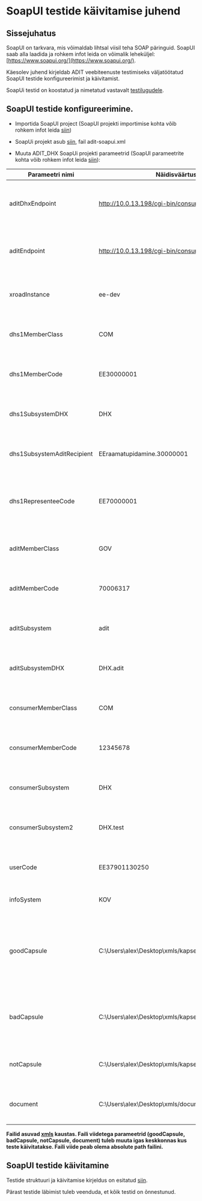 # SoapUI testide käivitamise juhend

## Sissejuhatus

SoapUI on tarkvara, mis võimaldab lihtsal viisil teha SOAP päringuid. SoapUI saab alla laadida ja rohkem infot leida on võimalik leheküljel: [https://www.soapui.org/](https://www.soapui.org/).

Käesolev juhend kirjeldab ADIT veebiteenuste testimiseks väljatöötatud SoapUI testide konfigureerimist ja käivitamist.

SoapUi testid on koostatud ja nimetatud vastavalt [testilugudele](ADIT-DHX-testilood.md).

## SoapUI testide konfigureerimine.

* Importida SoapUI project (SoapUI projekti importimise kohta võib rohkem infot  leida [siin](https://www.soapui.org/articles/import-project.html))
* SoapUi projekt asub [siin](../adit-war/src/test/soapui), fail adit-soapui.xml

* Muuta ADIT_DHX SoapUi projekti parameetrid (SoapUI parameetrite kohta võib rohkem infot leida  [siin](https://www.soapui.org/functional-testing/properties/working-with-properties.html)):


| Parameetri nimi | Näidisväärtus | Kommentaar |
|-------|----------|----------------|
| aditDhxEndpoint | http://10.0.13.198/cgi-bin/consumer_proxy  | endpoint kuhu tuleb saata DHX päringud. Tavaliselt turvaserveri aadress. |
| aditEndpoint | http://10.0.13.198/cgi-bin/consumer_proxy  | endpoint kuhu tuleb saata ADIT päringud. Tavaliselt turvaserveri aadress. |
| xroadInstance | ee-dev | SOAP headeri Xtee parameetri xroadInstance väärtus |
| dhs1MemberClass | COM | testilugudes kirjeldatud DHS1 Xtee liikme memberClass |
| dhs1MemberCode | EE30000001 | testilugudes kirjeldatud DHS1 Xtee liikme memberCode |
| dhs1SubsystemDHX | DHX | testilugudes kirjeldatud DHS1 Xtee liikme DHX alamsüsteem |
| dhs1SubsystemAditRecipient | EEraamatupidamine.30000001 |  testilugudes kirjeldatud DHS1 Xtee liikme ADIT-i saaja |
| dhs1RepresenteeCode | EE70000001 | testilugudes kirjeldatud DHS1 Xtee liikme poolt vahendatava ettevõtte registrikood |
| aditMemberClass | GOV | testilugudes kirjeldatud ADIT Xtee liikme memberClass |
| aditMemberCode | 70006317 | testilugudes kirjeldatud ADIT Xtee liikme memberCode |
| aditSubsystem | adit | testilugudes kirjeldatud ADIT Xtee liikme alamsüsteem |
| aditSubsystemDHX | DHX.adit | testilugudes kirjeldatud ADIT Xtee liikme DHX alamsüsteem |
| consumerMemberClass | COM | testilugudes kirjeldatud CONSUMER Xtee liikme memberClass |
| consumerMemberCode | 12345678 | testilugudes kirjeldatud CONSUMER Xtee liikme memberCode |
| consumerSubsystem | DHX | testilugudes kirjeldatud CONSUMER Xtee liikme alamsüsteem |
| consumerSubsystem2 | DHX.test | testilugudes kirjeldatud CONSUMER Xtee liikme alamsüsteem |
| userCode | EE37901130250 | päringu teinud isiku kood ja isik, kellele dokument on suunatud  |
| infoSystem | KOV | päringut tegeva infosüsteemi nimi |
| goodCapsule | C:\Users\alex\Desktop\xmls/kapsel_21.xml | viide failile, mis sisaldab Elektroonilise andmevahetuse metaandmete loendile 2.1 vastavalt korrektselt kapseldatud faili.|
| badCapsule | C:\Users\alex\Desktop\xmls/kapsel_21_wrong.xml | viide failile, mis sisaldab XML-i, mis ei vasta Elektroonilise andmevahetuse metaandmete loendile 2.1 |
| notCapsule | C:\Users\alex\Desktop\xmls/kapsel_21_not_kapsel.xml | viide failile, mis ei ole XML-vormingus või on XML vales vormingus.  |
| document | C:\Users\alex\Desktop\xmls/document.xml | viide dokumendile, mida saadetakse kasutajale |

**Failid asuvad [xmls](../adit-war/src/test/soapui/xmls) kaustas. Faili viidetega parameetrid (goodCapsule, badCapsule, notCapsule, document) tuleb muuta igas keskkonnas kus teste käivitatakse. Faili viide peab olema absolute path failini.**

## SoapUI testide käivitamine
Testide struktuuri ja käivitamise kirjeldus on esitatud [siin](https://www.soapui.org/functional-testing/structuring-and-running-tests.html).

Pärast testide läbimist tuleb veenduda, et kõik testid on õnnestunud.
